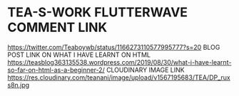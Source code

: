 # TEA-S-WORK FLUTTERWAVE COMMENT LINK
https://twitter.com/Teaboywb/status/1166273110577995777?s=20
BLOG POST LINK ON WHAT I HAVE LEARNT ON HTML
https://teasblog363135538.wordpress.com/2019/08/30/what-i-have-learnt-so-far-on-html-as-a-beginner-2/
CLOUDINARY IMAGE LINK
https://res.cloudinary.com/teanani/image/upload/v1567195683/TEA/DP_ruxs8n.jpg

